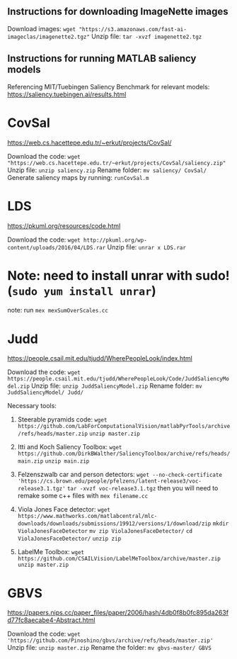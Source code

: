 ## Instructions for downloading ImageNette images

Download images: `wget "https://s3.amazonaws.com/fast-ai-imageclas/imagenette2.tgz"`
Unzip file: `tar -xvzf imagenette2.tgz`

## Instructions for running MATLAB saliency models

Referencing MIT/Tuebingen Saliency Benchmark for relevant models: https://saliency.tuebingen.ai/results.html

# CovSal
https://web.cs.hacettepe.edu.tr/~erkut/projects/CovSal/

Download the code: `wget "https://web.cs.hacettepe.edu.tr/~erkut/projects/CovSal/saliency.zip"`
Unzip file: `unzip saliency.zip`
Rename folder: `mv saliency/ CovSal/`
Generate saliency maps by running: `runCovSal.m`

# LDS
https://pkuml.org/resources/code.html

Download the code: `wget http://pkuml.org/wp-content/uploads/2016/04/LDS.rar`
Unzip file: `unrar x LDS.rar`
# Note: need to install unrar with sudo! (`sudo yum install unrar`)
note: run `mex mexSumOverScales.cc`

# Judd
https://people.csail.mit.edu/tjudd/WherePeopleLook/index.html

Download the code: `wget https://people.csail.mit.edu/tjudd/WherePeopleLook/Code/JuddSaliencyModel.zip`
Unzip file: `unzip JuddSaliencyModel.zip`
Rename folder: `mv JuddSaliencyModel/ Judd/`

Necessary tools:

1) Steerable pyramids code:
    `wget https://github.com/LabForComputationalVision/matlabPyrTools/archive/refs/heads/master.zip`
    `unzip master.zip`

2) Itti and Koch Saliency Toolbox: 
    `wget https://github.com/DirkBWalther/SaliencyToolbox/archive/refs/heads/main.zip`
    `unzip main.zip`


3) Felzenszwalb car and person detectors: 
    `wget --no-check-certificate 'https://cs.brown.edu/people/pfelzens/latent-release3/voc-release3.1.tgz'`
    `tar -xvzf voc-release3.1.tgz`
    then you will need to remake some c++ files with `mex filename.cc`

4) Viola Jones Face detector:
    `wget https://www.mathworks.com/matlabcentral/mlc-downloads/downloads/submissions/19912/versions/1/download/zip`
    `mkdir ViolaJonesFaceDetector`
    `mv zip ViolaJonesFaceDetector/`
    `cd ViolaJonesFaceDetector/`
    `unzip zip`

5) LabelMe Toolbox:
    `wget https://github.com/CSAILVision/LabelMeToolbox/archive/master.zip`
    `unzip master.zip`


# GBVS
https://papers.nips.cc/paper_files/paper/2006/hash/4db0f8b0fc895da263fd77fc8aecabe4-Abstract.html

Download the code: `wget 'https://github.com/Pinoshino/gbvs/archive/refs/heads/master.zip'`
Unzip file: `unzip master.zip`
Rename the folder: `mv gbvs-master/ GBVS`